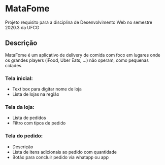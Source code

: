 # MataFome

Projeto requisito para a disciplina de Desenvolvimento Web no semestre 2020.3 da UFCG

## Descrição

MataFome é um aplicativo de delivery de comida com foco em lugares onde os grandes players (iFood, Uber Eats, ...) não operam, como pequenas cidades.

### Tela inicial: 

  - Text box para digitar nome de loja
  - Lista de lojas na região

### Tela da loja:

  - Lista de pedidos
  - Filtro com tipos de pedido
  
### Tela do pedido:

  - Descrição
  - Lista de itens adicionais ao pedido com quantidade
  - Botão para concluir pedido via whatapp ou app
